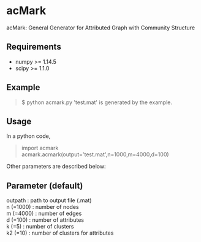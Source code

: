 # acMark
acMark: General Generator for Attributed Graph with Community Structure

## Requirements
- numpy >= 1.14.5
- scipy >= 1.1.0

## Example
> $ python acmark.py
'test.mat' is generated by the example.

## Usage
In a python code,
> import acmark  
acmark.acmark(output='test.mat',n=1000,m=4000,d=100)

Other parameters are described below:

## Parameter (default)
outpath : path to output file (.mat)  
n (=1000) : number of nodes  
m (=4000) : number of edges  
d (=100)  : number of attributes  
k (=5)    : number of clusters  
k2 (=10)  : number of clusters for attributes  
